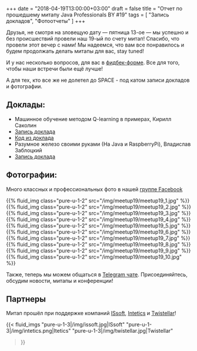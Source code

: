 +++
date = "2018-04-19T13:00:00+03:00"
draft = false
title = "Отчет по прошедшему митапу Java Professionals BY #19"
tags = [
    "Запись докладов",
    "Фотоотчеты"
]
+++

Друзья, не смотря на зловещую дату — пятница 13-ое — мы успешно и без происшествий провели наш 19-ый по счету митап! Спасибо, что провели этот вечер с нами!
Мы надеемся, что вам все понравилось и будем продолжать делать митапы для вас, stay tuned!

И у нас несколько вопросов, для вас в [фидбек-форме](http://bit.ly/jprof_resp_19). Все для того, чтобы наши встречи были ещё лучше!

А для тех, кто все же не долетел до SPACE - под катом записи докладов и фотографии.

<!--more-->

## Доклады:

 - Машинное обучение методом Q-learning в примерах, Кирилл Саколин
  - [Запись доклада](https://youtu.be/R_1Irrp6hJM)
  - [Код из доклада](https://github.com/coherentsolutionsinc/issoft-insights-2018-qlearning-in-examples)
 - Разумное железо своими руками (На Java и RaspberryPi), Владислав Заблоцкий
  - [Запись доклада](https://youtu.be/P3FgFkIWBQ8)

## Фотографии:

Много классных и профессиональных фото в нашей [группе Facebook](https://web.facebook.com/javaprofessionalsby/posts/1224640847639511)

<div class="post_photos">

{{% fluid_img class="pure-u-1-2" src="/img/meetup19/meetup19_1.jpg" %}}
{{% fluid_img class="pure-u-1-2" src="/img/meetup19/meetup19_2.jpg" %}}
{{% fluid_img class="pure-u-1-2" src="/img/meetup19/meetup19_3.jpg" %}}
{{% fluid_img class="pure-u-1-2" src="/img/meetup19/meetup19_4.jpg" %}}
{{% fluid_img class="pure-u-1-2" src="/img/meetup19/meetup19_5.jpg" %}}
{{% fluid_img class="pure-u-1-2" src="/img/meetup19/meetup19_6.jpg" %}}
{{% fluid_img class="pure-u-1-2" src="/img/meetup19/meetup19_7.jpg" %}}
{{% fluid_img class="pure-u-1-2" src="/img/meetup19/meetup19_8.jpg" %}}
{{% fluid_img class="pure-u-1-2" src="/img/meetup19/meetup19_9.jpg" %}}
{{% fluid_img class="pure-u-1-2" src="/img/meetup19/meetup19_10.jpg" %}}

</div>

Также, теперь мы можем общаться в [Telegram чате](https://t.me/jprof_by). Присоединяйтесь, обсудим новости, митапы и конференции!

## Партнеры

Митап прошёл при поддержке компаний [ISsoft](http://www.issoft.by/), [Intetics](http://intetics.com/) и [Twistellar](http://twistellar.com/)!

{{< fluid_imgs
  "pure-u-1-3|/img/issoft.jpg|ISsoft"
  "pure-u-1-3|/img/intetics.png|Itetics"
  "pure-u-1-3|/img/twistellar.jpg|Twistellar"
>}}

